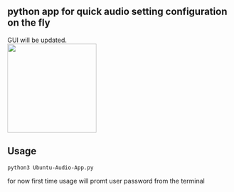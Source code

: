 ## python app for quick audio setting configuration on the fly
GUI will be updated.
<br>
<img src="https://drive.google.com/uc?id=1G4cYHBqlbjhQVipsCkiaJEhP98Nk3Xue" width="auto" height="200"/>

## Usage

```
python3 Ubuntu-Audio-App.py
```
for now first time usage will promt user password from the terminal
